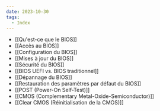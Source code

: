 ```yaml
---
date: 2023-10-30
tags:
  - Index
---
```


- [[Qu'est-ce que le BIOS]]
- [[Accès au BIOS]]
- [[Configuration du BIOS]]
- [[Mises à jour du BIOS]]
- [[Sécurité du BIOS]]
- [[BIOS UEFI vs. BIOS traditionnel]]
- [[Dépannage du BIOS]]
- [[Restauration des paramètres par défaut du BIOS]]
- [[POST (Power-On Self-Test)]]
- [[CMOS (Complementary Metal-Oxide-Semiconductor)]]
- [[Clear CMOS (Réinitialisation de la CMOS)]]

